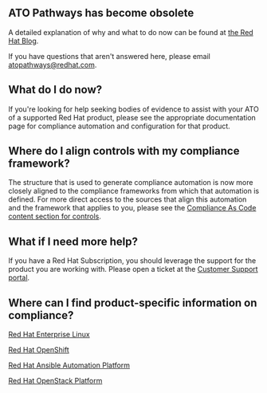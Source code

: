  
ATO Pathways has become obsolete
--------------------------------

A detailed explanation of why and what to do now can be found at [the Red Hat Blog](https://www.redhat.com/en/blog/obsolescence-ato-pathways).

If you have questions that aren't answered here, please email [atopathways@redhat.com](mailto:atopathways@redhat.com).

[](https://github.com/ComplianceAsCode)

What do I do now?
-----------------

If you're looking for help seeking bodies of evidence to assist with your ATO of a supported Red Hat product, please see the appropriate documentation page for compliance automation and configuration for that product.

Where do I align controls with my compliance framework?
-------------------------------------------------------

The structure that is used to generate compliance automation is now more closely aligned to the compliance frameworks from which that automation is defined. For more direct access to the sources that align this automation and the framework that applies to you, please see the [Compliance As Code content section for controls](https://github.com/ComplianceAsCode/content/tree/master/controls).

What if I need more help?
-------------------------

If you have a Red Hat Subscription, you should leverage the support for the product you are working with. Please open a ticket at the [Customer Support portal](https://access.redhat.com/support/cases/).

Where can I find product-specific information on compliance?
------------------------------------------------------------

[Red Hat Enterprise Linux](https://access.redhat.com/documentation/en-us/red_hat_enterprise_linux/9/html-single/security_hardening/index)

[Red Hat OpenShift](https://docs.openshift.com/container-platform/4.10/security/index.html)

[Red Hat Ansible Automation Platform](https://docs.ansible.com/automation-controller/latest/html/administration/security_best_practices.html)

[Red Hat OpenStack Platform](https://access.redhat.com/documentation/en-us/red_hat_openstack_platform/16.2/html-single/security_and_hardening_guide/index)
